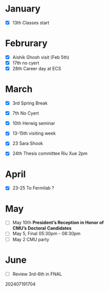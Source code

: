 
# January 
- [x] 13th Classes start 

# Februrary
- [x] Aishik Ghosh visit (Feb 5th)
- [x] 17th no cyert
- [x] 28th Career day at ECS

# March 
- [x] 3rd Spring Break 
- [x] 7th No Cyert
- [x] 10th Herwig seminar
- [x] 13-15th visiting week
- [x] 23 Sara Shook
- [x] 24th Thesis committee Riu Xue 2pm


# April 
- [x] 23-25 To Fermilab ?

# May 
- [ ] May 10th **President’s Reception in Honor of CMU’s Doctoral** **Candidates**
- [ ]  May 5, Final 05:30pm - 08:30pm
- [ ] May 2 CMU party

# June
- [ ] Review 3rd-6th in FNAL






202407191704

